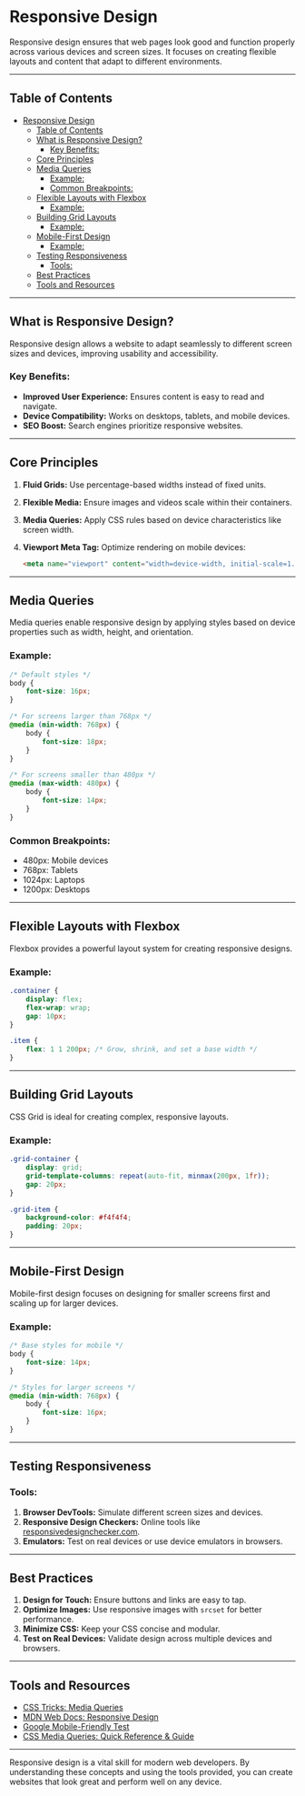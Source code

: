 # Responsive Design

Responsive design ensures that web pages look good and function properly across various devices and screen sizes. It focuses on creating flexible layouts and content that adapt to different environments.

---

## Table of Contents
- [Responsive Design](#responsive-design)
  - [Table of Contents](#table-of-contents)
  - [What is Responsive Design?](#what-is-responsive-design)
    - [Key Benefits:](#key-benefits)
  - [Core Principles](#core-principles)
  - [Media Queries](#media-queries)
    - [Example:](#example)
    - [Common Breakpoints:](#common-breakpoints)
  - [Flexible Layouts with Flexbox](#flexible-layouts-with-flexbox)
    - [Example:](#example-1)
  - [Building Grid Layouts](#building-grid-layouts)
    - [Example:](#example-2)
  - [Mobile-First Design](#mobile-first-design)
    - [Example:](#example-3)
  - [Testing Responsiveness](#testing-responsiveness)
    - [Tools:](#tools)
  - [Best Practices](#best-practices)
  - [Tools and Resources](#tools-and-resources)

---

## What is Responsive Design?

Responsive design allows a website to adapt seamlessly to different screen sizes and devices, improving usability and accessibility.

### Key Benefits:
- **Improved User Experience:** Ensures content is easy to read and navigate.
- **Device Compatibility:** Works on desktops, tablets, and mobile devices.
- **SEO Boost:** Search engines prioritize responsive websites.

---

## Core Principles

1. **Fluid Grids:** Use percentage-based widths instead of fixed units.
2. **Flexible Media:** Ensure images and videos scale within their containers.
3. **Media Queries:** Apply CSS rules based on device characteristics like screen width.
4. **Viewport Meta Tag:** Optimize rendering on mobile devices:

   ```html
   <meta name="viewport" content="width=device-width, initial-scale=1.0">
   ```

---

## Media Queries

Media queries enable responsive design by applying styles based on device properties such as width, height, and orientation.

### Example:

```css
/* Default styles */
body {
    font-size: 16px;
}

/* For screens larger than 768px */
@media (min-width: 768px) {
    body {
        font-size: 18px;
    }
}

/* For screens smaller than 480px */
@media (max-width: 480px) {
    body {
        font-size: 14px;
    }
}
```

### Common Breakpoints:
- 480px: Mobile devices
- 768px: Tablets
- 1024px: Laptops
- 1200px: Desktops

---

## Flexible Layouts with Flexbox

Flexbox provides a powerful layout system for creating responsive designs.

### Example:

```css
.container {
    display: flex;
    flex-wrap: wrap;
    gap: 10px;
}

.item {
    flex: 1 1 200px; /* Grow, shrink, and set a base width */
}
```

---

## Building Grid Layouts

CSS Grid is ideal for creating complex, responsive layouts.

### Example:

```css
.grid-container {
    display: grid;
    grid-template-columns: repeat(auto-fit, minmax(200px, 1fr));
    gap: 20px;
}

.grid-item {
    background-color: #f4f4f4;
    padding: 20px;
}
```

---

## Mobile-First Design

Mobile-first design focuses on designing for smaller screens first and scaling up for larger devices.

### Example:

```css
/* Base styles for mobile */
body {
    font-size: 14px;
}

/* Styles for larger screens */
@media (min-width: 768px) {
    body {
        font-size: 16px;
    }
}
```

---

## Testing Responsiveness

### Tools:
1. **Browser DevTools:** Simulate different screen sizes and devices.
2. **Responsive Design Checkers:** Online tools like [responsivedesignchecker.com](https://responsivedesignchecker.com).
3. **Emulators:** Test on real devices or use device emulators in browsers.

---

## Best Practices

1. **Design for Touch:** Ensure buttons and links are easy to tap.
2. **Optimize Images:** Use responsive images with `srcset` for better performance.
3. **Minimize CSS:** Keep your CSS concise and modular.
4. **Test on Real Devices:** Validate design across multiple devices and browsers.

---

## Tools and Resources

- [CSS Tricks: Media Queries](https://css-tricks.com/snippets/css/media-queries-for-standard-devices/)
- [MDN Web Docs: Responsive Design](https://developer.mozilla.org/en-US/docs/Learn/CSS/CSS_layout/Responsive_Design)
- [Google Mobile-Friendly Test](https://search.google.com/test/mobile-friendly)
- [CSS Media Queries: Quick Reference & Guide](https://www.digitalocean.com/community/tutorials/css-media-queries)

---

Responsive design is a vital skill for modern web developers. By understanding these concepts and using the tools provided, you can create websites that look great and perform well on any device.
